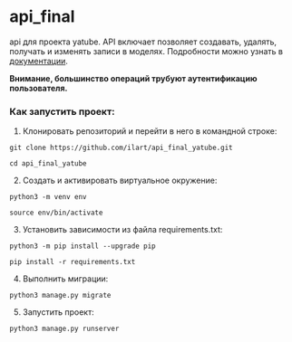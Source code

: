 # api_final
api для проекта yatube. API включает позволяет создавать, удалять, получать и изменять записи в моделях. Подробности можно узнать в [документации](https://localhost:8000/redoc).

**Внимание, большинство операций трубуют аутентификацию пользователя.**

### Как запустить проект:

1. Клонировать репозиторий и перейти в него в командной строке:

```
git clone https://github.com/ilart/api_final_yatube.git
```

```
cd api_final_yatube
```

2. Cоздать и активировать виртуальное окружение:

```
python3 -m venv env
```

```
source env/bin/activate
```

3. Установить зависимости из файла requirements.txt:

```
python3 -m pip install --upgrade pip
```

```
pip install -r requirements.txt
```

4. Выполнить миграции:

```
python3 manage.py migrate
```

5. Запустить проект:

```
python3 manage.py runserver
```
